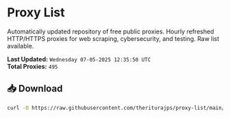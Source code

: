 # Proxy List

Automatically updated repository of free public proxies. Hourly refreshed HTTP/HTTPS proxies for web scraping, cybersecurity, and testing. Raw list available.

**Last Updated:** `Wednesday 07-05-2025 12:35:50 UTC`  
**Total Proxies:** `495`

## 📥 Download
```bash
curl -O https://raw.githubusercontent.com/theriturajps/proxy-list/main/proxies.txt
